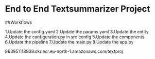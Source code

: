 # End to End Textsummarizer Project

##Workflows

1.Update the config.yaml
2.Update the params.yaml
3.Update the entity
4.Update the configuration.py in src config
5.Update the components
6.Update the pipeline
7.Update the main.py
8.Update the app.py



963951113939.dkr.ecr.eu-north-1.amazonaws.com/textproj

